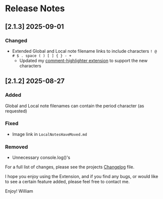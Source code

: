 <!--
### Added
### Changed
### Deprecated
### Removed
### Fixed
### Security
### Updated
-->
# Release Notes

<!-- ## [v-inc] ${YEAR4}-${MONTHNUMBER}-${DATE} -->

## [2.1.3] 2025-09-01
### Changed
- Extended Global and Local note filename links to include characters `! @ # $ . space ( ) [ ] { } - +`
  - Updated my [comment-highlighter extension](https://github.com/willasm/comment-highlighter) to support the new characters

## [2.1.2] 2025-08-27
### Added
Global and Local note filenames can contain the period character (as requested)

### Fixed
- Image link in `LocalNotesHaveMoved.md`

### Removed
- Unnecessary console.log()'s

For a full list of changes, please see the projects [Changelog](CHANGELOG.md) file.

I hope you enjoy using the Extension, and if you find any bugs, or would like to see a certain feature added, please feel free to contact me.

Enjoy! William
